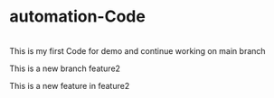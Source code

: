 # automation-Code
<br>
This is my first Code for demo and continue working on main branch
<p> This is a new branch feature2 <p>
<p> This is a new feature in feature2<p>
